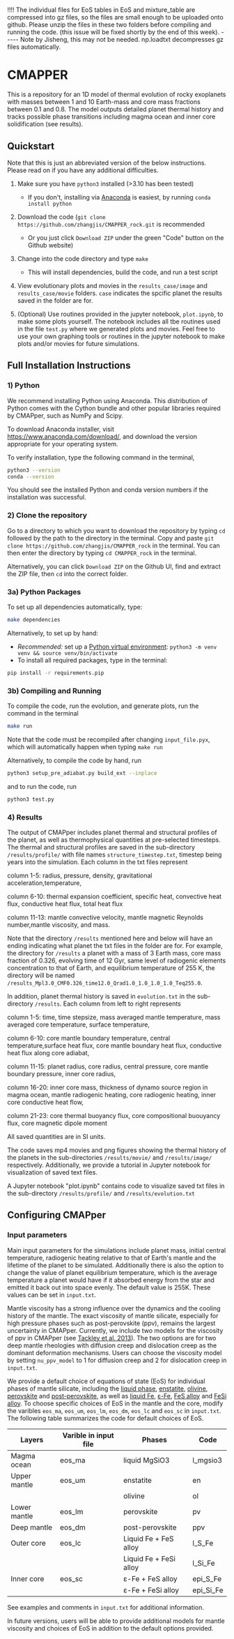 #
!!!! The individual files for EoS tables in EoS and mixture_table are compressed into gz files, so the files are small enough to be uploaded onto github. Please unzip the files in these two folders before compiling and running the code. (this issue will be fixed shortly by the end of this week). ----- Note by Jisheng, this may not be needed. np.loadtxt decompresses gz files automatically. 

# CMAPPER

This is a repository for an 1D model of thermal evolution of rocky exoplanets
with masses between 1 and 10 Earth-mass and core mass fractions between 0.1 and
0.8. The model outputs detailed planet thermal history and tracks possible phase transitions including magma ocean and inner core solidification (see results).

## Quickstart

Note that this is just an abbreviated version of the below instructions. Please
read on if you have any additional difficulties.

1) Make sure you have `python3` installed (>3.10 has been tested)
    - If you don't, installing via
      [Anaconda](https://www.anaconda.com/download/) is easiest, by running
      `conda install python`
2) Download the code (`git clone https://github.com/zhangjis/CMAPPER_rock.git`
    is recommended
    - Or you just click `Download ZIP` under the green "Code" button on the
      Github website)
3) Change into the code directory and type `make`
    - This will install dependencies, build the code, and run a test script
4) View evolutionary plots and movies in the `results_case/image` and `results_case/movie` folders. `case` indicates the spcific planet the results saved in the folder are for. 

5) (Optional) Use routines provided in the jupyter notebook, `plot.ipynb`, to make some plots yourself. The notebook includes all tbe routines used in the file `test.py` where we generated plots and movies. Feel free to use your own graphing tools or routines in the jupyter notebook to make plots and/or movies for future simulations. 

## Full Installation Instructions
### 1) Python
We recommend installing Python using Anaconda. This distribution of Python comes
with the Cython bundle and other popular libraries required by CMAPper, such as
NumPy and Scipy.

To download Anaconda installer, visit https://www.anaconda.com/download/, and
download the version appropriate for your operating system.

To verify installation, type the following command in the terminal,
   ```sh
   python3 --version
   conda --version
   ```
You should see the installed Python and conda version numbers if the
installation was successful.

### 2) Clone the repository
Go to a directory to which you want to download the repository by typing `cd`
followed by the path to the directory in the terminal. Copy and paste `git clone
https://github.com/zhangjis/CMAPPER_rock` in the terminal. You can then enter the
directory by typing `cd CMAPPER_rock` in the terminal.

Alternatively, you can click `Download ZIP` on the Github UI, find and extract
the ZIP file, then `cd` into the correct folder.

### 3a) Python Packages

To set up all dependencies automatically, type:
```sh
make dependencies
```

Alternatively, to set up by hand:
- *Recommended:* set up a [Python virtual
  environment](https://docs.python.org/3/library/venv.html): `python3 -m venv
  venv && source venv/bin/activate`
- To install all required packages, type in the terminal:
```sh
pip install -r requirements.pip
```

### 3b) Compiling and Running
To compile the code, run the evolution, and generate plots, run the command in
the terminal
```sh
make run
```
Note that the code must be recompiled after changing `input_file.pyx`, which
will automatically happen when typing `make run`

Alternatively, to compile the code by hand, run
```sh
python3 setup_pre_adiabat.py build_ext --inplace
```
and to run the code, run
```sh
python3 test.py
```

### 4) Results
The output of CMAPper includes planet thermal and structural profiles of the
planet, as well as thermophysical quantities at pre-selected timesteps. The
thermal and structural profiles are saved in the sub-directory
`/results/profile/` with file names `structure_timestep.txt`, timestep being
years into the simulation. Each column in the txt files represent 

column 1-5: radius, pressure, density, gravitational acceleration,temperature, 

column 6-10: thermal expansion coefficient, specific heat, convective heat flux, conductive heat flux, total heat flux  

column 11-13: mantle convective velocity, mantle magnetic Reynolds number,mantle viscosity, and mass. 

Note that the directory `/results` mentioned here and below will have an ending indicating what planet the txt files in the folder are for. For example, the directory for `/results` a planet with a mass of 3 Earth mass, core mass fraction of 0.326, evolving time of 12 Gyr, same level of radiogenic elements concentration to that of Earth, and equilibrium temperature of 255 K, the directory will be named `/results_Mpl3.0_CMF0.326_time12.0_Qrad1.0_1.0_1.0_1.0_Teq255.0`.

In addition, planet thermal history is saved in `evolution.txt` in the
sub-directory `/results`. Each column from left to right represents 


column 1-5: time, time stepsize, mass averaged mantle temperature, mass averaged core temperature, surface temperature, 

column 6-10: core mantle boundary temperature, central temperature,surface heat flux, core mantle boundary heat flux, conductive heat flux along core adiabat, 

column 11-15: planet radius, core radius, central pressure, core mantle boundary pressure, inner core radius, 

column 16-20: inner core mass, thickness of dynamo source region in magma ocean, mantle radiogenic heating, core radiogenic heating, inner core conductive heat flow, 

column 21-23: core thermal buoyancy flux, core compositional buouyancy flux, core magnetic dipole moment

All saved quantities are in SI units.

The code saves mp4 movies and png figures showing the thermal history of the
planets in the sub-directories `/results/movie/` and `/results/image/` respectively. Additionally, we provide a
tutorial in Jupyter notebook for visualization of saved text files.

A Jupyter notebook "plot.ipynb" contains code to visualize saved txt files in
the sub-directory `/results/profile/` and `/results/evolution.txt`

## Configuring CMAPper
### Input parameters
Main input parameters for the simulations include planet mass, initial central
temperature, radiogenic heating relative to that of Earth's mantle and the
lifetime of the planet to be simulated. Additionally there is also the option to change the value of planet equilibrium temperature, which is the average temperature a planet would have if it absorbed energy from the star and emitted it back out into space evenly. The default value is 255K. These values can be set in `input.txt`.

Mantle viscosity has a strong influence over the dynamics and the cooling
history of the mantle. The exact viscosity of mantle silicate, especially for
high pressure phases such as post-perovskite (ppv), remains the largest
uncertainty in CMAPper. Currently, we include two models for the viscosity of
ppv in CMAPper (see [Tackley et al.
2013](https://www.sciencedirect.com/science/article/abs/pii/S0019103513001231)).
The two options are for two deep mantle rheologies with diffusion creep and
dislocation creep as the dominant deformation mechanisms. Users can choose the
viscosity model by setting `nu_ppv_model` to 1 for diffusion creep and 2 for
dislocation creep in `input.txt`.

We provide a default choice of equations of state (EoS) for individual phases of
mantle silicate, including the [liquid
phase](https://www.sciencedirect.com/science/article/abs/pii/S0031920117301449),
[enstatite](https://www.sciencedirect.com/science/article/pii/S0019103507001601?via%3Dihub),
[olivine](https://www.sciencedirect.com/science/article/abs/pii/S0031920108002227?via%3Dihub),
[perovskite](https://www.nature.com/articles/35082048) and
[post-perovskite](https://www.nature.com/articles/nature02701), as well as
[liquid Fe](https://www.nature.com/articles/srep41863),
[ε-Fe](https://journals.aps.org/prl/abstract/10.1103/PhysRevLett.97.215504),
[FeS
alloy](https://www.sciencedirect.com/science/article/pii/S0019103507001601?via%3Dihub)
and [FeSi
alloy](https://www.sciencedirect.com/science/article/pii/S0012821X12005183?via%3Dihub).
To choose specific choices of EoS in the mantle and the core, modify the
varibles `eos_ma`, `eos_um`, `eos_lm`, `eos_dm`, `eos_lc` and `eos_sc` in
`input.txt`. The following table summarizes the code for default choices of
EoS.

| Layers         | Varible in input file | Phases                 | Code      |
| -------------- | --------------------- | ---------------------- | --------- |
| Magma ocean    | eos_ma                | liquid MgSiO3          | l_mgsio3  |
| Upper mantle   | eos_um                | enstatite              | en        |
|                |                       | olivine                | ol        |
| Lower mantle   | eos_lm                | perovskite             | pv        |
| Deep mantle    | eos_dm                | post-perovskite        | ppv       |
| Outer core     | eos_lc                | Liquid Fe + FeS alloy  | l_S_Fe    |
|                |                       | Liquid Fe + FeSi alloy | l_Si_Fe   |
| Inner core     | eos_sc                | ε-Fe + FeS alloy       | epi_S_Fe  |
|                |                       | ε-Fe + FeSi alloy      | epi_Si_Fe |


See examples and comments in `input.txt` for additional information.

In future versions, users will be able to provide additional models for mantle viscosity and choices of EoS in addition to the default options provided.